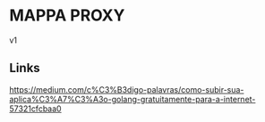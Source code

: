 # MAPPA PROXY

v1

## Links

https://medium.com/c%C3%B3digo-palavras/como-subir-sua-aplica%C3%A7%C3%A3o-golang-gratuitamente-para-a-internet-57321cfcbaa0